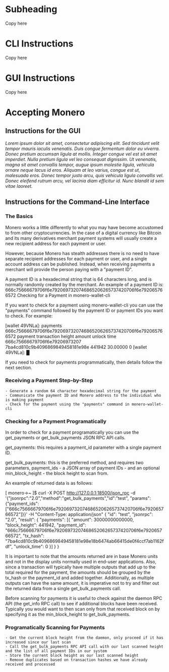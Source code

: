# Subheading

Copy here

#  CLI Instructions

Copy here

# GUI Instructions

Copy here





# Accepting Monero

## Instructions for the GUI

_Lorem ipsum dolor sit amet, consectetur adipiscing elit. Sed tincidunt velit tempor mauris iaculis venenatis. Duis congue fermentum dolor eu viverra. Donec pretium accumsan ligula at mollis. Integer congue vel est sit amet imperdiet. Nulla pretium ligula vel leo consequat dignissim. Ut venenatis, magna sit amet convallis tempor, augue ipsum molestie ligula, vehicula ornare neque lacus id eros. Aliquam at leo varius, congue est ut, malesuada eros. Donec tempor justo arcu, quis vehicula ligula convallis vel. Donec eleifend rutrum arcu, vel lacinia diam efficitur id. Nunc blandit id sem vitae laoreet._

## Instructions for the Command-Line Interface

### The Basics

Monero works a little differently to what you may have become accustomed to from other cryptocurrencies. In the case of a digital currency like Bitcoin and its many derivatives merchant payment systems will usually create a new recipient address for each payment or user.

However, because Monero has stealth addresses there is no need to have separate recipient addresses for each payment or user, and a single account address can be published. Instead, when receiving payments a merchant will provide the person paying with a "payment ID".

A payment ID is a hexadecimal string that is 64 characters long, and is normally randomly created by the merchant. An example of a payment ID is: 666c75666679706f6e7920697320746865206265737420706f6e792065766572
Checking for a Payment in monero-wallet-cli

If you want to check for a payment using monero-wallet-cli you can use the "payments" command followed by the payment ID or payment IDs you want to check. For example:

[wallet 49VNLa]: payments 666c75666679706f6e7920697320746865206265737420706f6e792065766572
            payment                           transaction               height     amount     unlock time
 666c75666679706f6e79206973207     7ba4cd810c9b4096869849458181e98e     441942     30.00000   0
[wallet 49VNLa]: █

If you need to check for payments programmatically, then details follow the next section.

### Receiving a Payment Step-by-Step

    - Generate a random 64 character hexadecimal string for the payment
    - Communicate the payment ID and Monero address to the individual who is making payment
    - Check for the payment using the "payments" command in monero-wallet-cli

### Checking for a Payment Programatically

In order to check for a payment programatically you can use the get_payments or get_bulk_payments JSON RPC API calls.

get_payments: this requires a payment_id parameter with a single payment ID.

get_bulk_payments: this is the preferred method, and requires two parameters, payment_ids - a JSON array of payment IDs - and an optional min_block_height - the block height to scan from.

An example of returned data is as follows:

[ monero->~ ]$ curl -X POST http://127.0.0.1:18500/json_rpc -d '{"jsonrpc":"2.0","method":"get_bulk_payments","id":"test", "params":{"payment_ids": ["666c75666679706f6e7920697320746865206265737420706f6e792065766572"]}}' -H "Content-Type: application/json"
{
  "id": "test",
  "jsonrpc": "2.0",
  "result": {
    "payments": [{
      "amount": 30000000000000,
      "block_height": 441942,
      "payment_id": "666c75666679706f6e7920697320746865206265737420706f6e792065766572",
      "tx_hash": "7ba4cd810c9b4096869849458181e98e18b6474ab66415de0f4ccf7ab1162fdf",
      "unlock_time": 0
    }]
  }
}

It is important to note that the amounts returned are in base Monero units and not in the display units normally used in end-user applications. Also, since a transaction will typically have multiple outputs that add up to the total required for the payment, the amounts should be grouped by the tx_hash or the payment_id and added together. Additionally, as multiple outputs can have the same amount, it is imperative not to try and filter out the returned data from a single get_bulk_payments call.

Before scanning for payments it is useful to check against the daemon RPC API (the get_info RPC call) to see if additional blocks have been received. Typically you would want to then scan only from that received block on by specifying it as the min_block_height to get_bulk_payments.

### Programatically Scanning for Payments

    - Get the current block height from the daemon, only proceed if it has increased since our last scan
    - Call the get_bulk_payments RPC API call with our last scanned height and the list of all payment IDs in our system
    - Store the current block height as our last scanned height
    - Remove duplicates based on transaction hashes we have already received and processed

